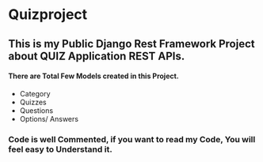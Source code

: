 # Quizproject

## This is my Public Django Rest Framework Project about QUIZ Application REST APIs.

#### There are Total Few Models created in this Project.

* Category
* Quizzes
* Questions
* Options/ Answers

### Code is well Commented, if you want to read my Code, You will feel easy to Understand it.
